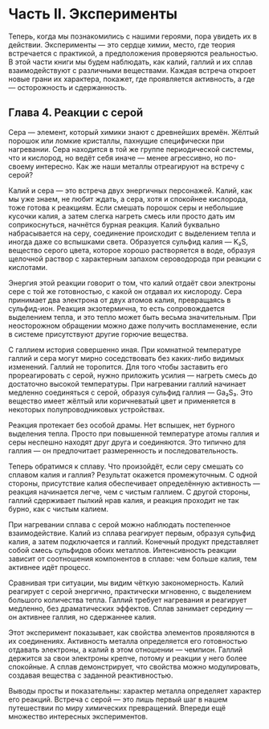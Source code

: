 # Часть II. Эксперименты

Теперь, когда мы познакомились с нашими героями, пора увидеть их в действии. Эксперименты — это сердце химии, место, где теория встречается с практикой, а предположения проверяются реальностью. В этой части книги мы будем наблюдать, как калий, галлий и их сплав взаимодействуют с различными веществами. Каждая встреча откроет новые грани их характера, покажет, где проявляется активность, а где — осторожность и сдержанность.

## Глава 4. Реакции с серой

Сера — элемент, который химики знают с древнейших времён. Жёлтый порошок или ломкие кристаллы, пахнущие специфически при нагревании. Сера находится в той же группе периодической системы, что и кислород, но ведёт себя иначе — менее агрессивно, но по-своему интересно. Как же наши металлы отреагируют на встречу с серой?

Калий и сера — это встреча двух энергичных персонажей. Калий, как мы уже знаем, не любит ждать, а сера, хотя и спокойнее кислорода, тоже готова к реакциям. Если смешать порошок серы и небольшие кусочки калия, а затем слегка нагреть смесь или просто дать им соприкоснуться, начнётся бурная реакция. Калий буквально набрасывается на серу, соединение происходит с выделением тепла и иногда даже со вспышками света. Образуется сульфид калия — K₂S, вещество серого цвета, которое хорошо растворяется в воде, образуя щелочной раствор с характерным запахом сероводорода при реакции с кислотами.

Энергия этой реакции говорит о том, что калий отдаёт свои электроны сере с той же готовностью, с какой он отдавал их кислороду. Сера принимает два электрона от двух атомов калия, превращаясь в сульфид-ион. Реакция экзотермична, то есть сопровождается выделением тепла, и это тепло может быть весьма значительным. При неосторожном обращении можно даже получить воспламенение, если в системе присутствуют другие горючие вещества.

С галлием история совершенно иная. При комнатной температуре галлий и сера могут мирно соседствовать без каких-либо видимых изменений. Галлий не торопится. Для того чтобы заставить его прореагировать с серой, нужно приложить усилия — нагреть смесь до достаточно высокой температуры. При нагревании галлий начинает медленно соединяться с серой, образуя сульфид галлия — Ga₂S₃. Это вещество имеет жёлтый или коричневатый цвет и применяется в некоторых полупроводниковых устройствах.

Реакция протекает без особой драмы. Нет вспышек, нет бурного выделения тепла. Просто при повышенной температуре атомы галлия и серы неспешно находят друг друга и соединяются. Это типично для галлия — он предпочитает размеренность и последовательность.

Теперь обратимся к сплаву. Что произойдёт, если серу смешать со сплавом калия и галлия? Результат окажется промежуточным. С одной стороны, присутствие калия обеспечивает определённую активность — реакция начинается легче, чем с чистым галлием. С другой стороны, галлий сдерживает пылкий нрав калия, и реакция проходит не так бурно, как с чистым калием.

При нагревании сплава с серой можно наблюдать постепенное взаимодействие. Калий из сплава реагирует первым, образуя сульфид калия, а затем подключается и галлий. Конечный продукт представляет собой смесь сульфидов обоих металлов. Интенсивность реакции зависит от соотношения компонентов в сплаве: чем больше калия, тем активнее идёт процесс.

Сравнивая три ситуации, мы видим чёткую закономерность. Калий реагирует с серой энергично, практически мгновенно, с выделением большого количества тепла. Галлий требует нагревания и реагирует медленно, без драматических эффектов. Сплав занимает середину — он активнее галлия, но сдержаннее калия.

Этот эксперимент показывает, как свойства элементов проявляются в их соединениях. Активность металла определяется его готовностью отдавать электроны, а калий в этом отношении — чемпион. Галлий держится за свои электроны крепче, потому и реакции у него более спокойные. А сплав демонстрирует, что свойства можно модулировать, создавая вещества с заданной реактивностью.

Выводы просты и показательны: характер металла определяет характер его реакций. Встреча с серой — это лишь первый шаг в нашем путешествии по миру химических превращений. Впереди ещё множество интересных экспериментов.
